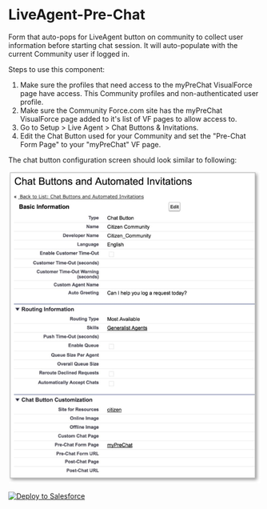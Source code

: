 # LiveAgent-Pre-Chat

Form that auto-pops for LiveAgent button on community to collect user information before starting chat session. It will auto-populate with the current Community user if logged in.

Steps to use this component:
1. Make sure the profiles that need access to the myPreChat VisualForce page have access. This Community profiles and non-authenticated user profile.
2. Make sure the Community Force.com site has the myPreChat VisualForce page added to it's list of VF pages to allow access to.
3. Go to Setup > Live Agent > Chat Buttons & Invitations.
4. Edit the Chat Button used for your Community and set the "Pre-Chat Form Page" to your "myPreChat" VF page.

The chat button configuration screen should look similar to following:

![alt text](https://raw.githubusercontent.com/thedges/LiveAgent-Pre-Chat/master/prechatButtonConfig.jpg "Sample Image")


<a href="https://githubsfdeploy.herokuapp.com">
  <img alt="Deploy to Salesforce"
       src="https://raw.githubusercontent.com/afawcett/githubsfdeploy/master/deploy.png">
</a>

